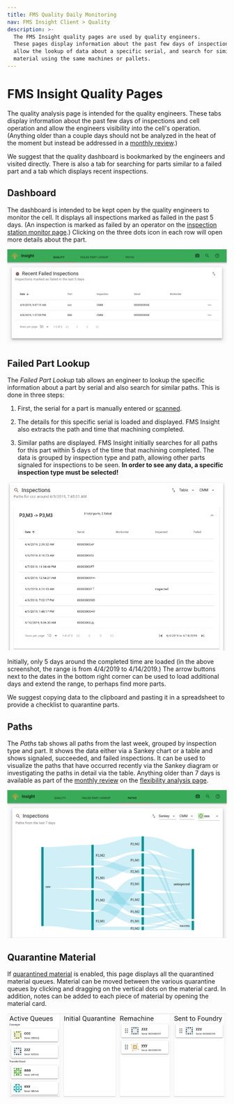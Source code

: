```yaml
---
title: FMS Quality Daily Monitoring
nav: FMS Insight Client > Quality
description: >-
  The FMS Insight quality pages are used by quality engineers.
  These pages display information about the past few days of inspections,
  allow the lookup of data about a specific serial, and search for similar
  material using the same machines or pallets.
---
```


# FMS Insight Quality Pages

The quality analysis page is intended for the quality engineers. These tabs display information about
the past few days of inspections and cell operation and allow the engineers visibility into the cell's operation.
(Anything older than a couple days should not be analyzed in the heat of the moment but
instead be addressed in a [monthly review](improve-fms).)

We suggest that the quality dashboard is bookmarked by the engineers and visited directly.
There is also a tab for searching for parts similar to a failed part and a tab which displays recent
inspections.

## Dashboard

The dashboard is intended to be kept open by the quality engineers to monitor
the cell. It displays all inspections marked as failed in the past 5 days.
(An inspection is marked as failed by an operator on the [inspection station
monitor page](client-station-monitor).) Clicking on the three dots icon
in each row will open more details about the part.

![Screenshot of quality dashboard](screenshots/insight-quality-dashboard.png)

## Failed Part Lookup

The _Failed Part Lookup_ tab allows an engineer to lookup the specific information about a part by serial and also
search for similar paths. This is done in three steps:

1. First, the serial for a part is manually entered or [scanned](client-scanners).

2. The details for this specific serial is loaded and displayed. FMS Insight also extracts the path and time that
   machining completed.

3. Similar paths are displayed. FMS Insight initially searches for all paths for this part within 5 days of the time that
   machining completed. The data is grouped by inspection type and path, allowing other parts signaled for inspections
   to be seen. **In order to see any data, a specific inspection type must be selected!**

![Screenshot of similar paths](screenshots/insight-quality-similar-paths.png)

Initially, only 5 days around the completed time are loaded (in the above screenshot, the range is from 4/4/2019
to 4/14/2019.) The arrow buttons next to the dates in the bottom right corner can be used to load additional days and
extend the range, to perhaps find more parts.

We suggest copying data to the clipboard and pasting it in a spreadsheet to provide a checklist to quarantine
parts.

## Paths

The _Paths_ tab shows all paths from the last week, grouped by inspection type and part. It shows the data either via
a Sankey chart or a table and shows signaled, succeeded, and failed inspections. It can be used to visualize
the paths that have occurred recently via the Sankey diagram or investigating the paths in detail via the table.
Anything older than 7
days is available as part of the [monthly review](improve-fms) on the
[flexibility analysis page](client-flexibility-analysis).

![Screenshot of path sankey](screenshots/insight-quality-recent-sankey.png)

## Quarantine Material

If [quarantined material](material-quarantine) is enabled, this page displays all the quarantined material queues.
Material can be moved between the various quarantine queues by clicking and dragging on the vertical dots
on the material card. In addition, notes can be added to each piece of material by opening the material card.

![Screenshot of Material screen](screenshots/insight-quality-quarantine.png)
